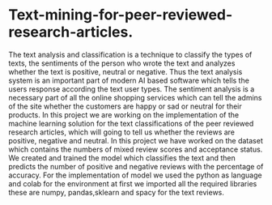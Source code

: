 # Text-mining-for-peer-reviewed-research-articles.
The text analysis and classification is a technique to classify the types of texts, the sentiments of the person who wrote the text and analyzes whether the text is positive, neutral or negative. Thus the text analysis system is an important part of modern AI based software which tells the users response according the text user types. The sentiment analysis is a necessary part of all the online shopping services which can tell the admins of the site whether the customers are happy or sad or neutral for their products. In this project we are working on the implementation of the machine learning solution for the text classifications of the peer reviewed research articles, which will going to tell us whether the reviews are positive, negative and neutral. In this project we have worked on the dataset which contains the numbers of mixed review scores and acceptance status. We created and trained the model which classifies the text and then predicts the number of positive and negative reviews with the percentage of accuracy. For the implementation of model we used the python as language and colab for the environment at first we imported all the required libraries these are numpy, pandas,sklearn and spacy for the text reviews.
